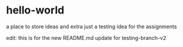 # hello-world
 a place to store ideas
and extra
just a testing idea for the assignments

edit: this is for the new README.md update for testing-branch-v2